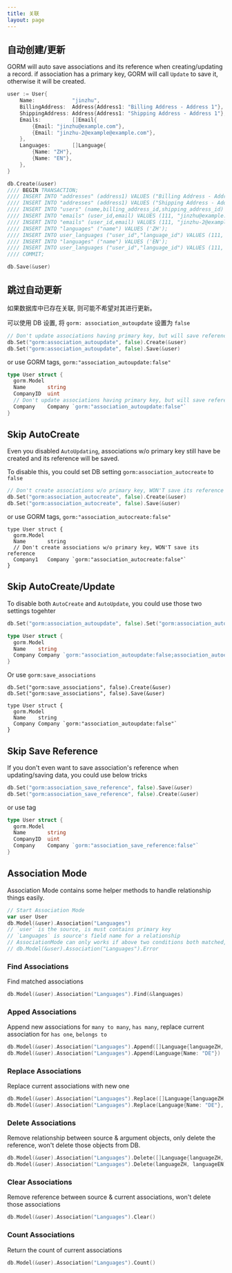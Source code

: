 ```yaml
---
title: 关联
layout: page
---
```

## 自动创建/更新

GORM will auto save associations and its reference when creating/updating a record. if association has a primary key, GORM will call `Update` to save it, otherwise it will be created.

```go
user := User{
    Name:            "jinzhu",
    BillingAddress:  Address{Address1: "Billing Address - Address 1"},
    ShippingAddress: Address{Address1: "Shipping Address - Address 1"},
    Emails:          []Email{
        {Email: "jinzhu@example.com"},
        {Email: "jinzhu-2@example@example.com"},
    },
    Languages:       []Language{
        {Name: "ZH"},
        {Name: "EN"},
    },
}

db.Create(&user)
//// BEGIN TRANSACTION;
//// INSERT INTO "addresses" (address1) VALUES ("Billing Address - Address 1");
//// INSERT INTO "addresses" (address1) VALUES ("Shipping Address - Address 1");
//// INSERT INTO "users" (name,billing_address_id,shipping_address_id) VALUES ("jinzhu", 1, 2);
//// INSERT INTO "emails" (user_id,email) VALUES (111, "jinzhu@example.com");
//// INSERT INTO "emails" (user_id,email) VALUES (111, "jinzhu-2@example.com");
//// INSERT INTO "languages" ("name") VALUES ('ZH');
//// INSERT INTO user_languages ("user_id","language_id") VALUES (111, 1);
//// INSERT INTO "languages" ("name") VALUES ('EN');
//// INSERT INTO user_languages ("user_id","language_id") VALUES (111, 2);
//// COMMIT;

db.Save(&user)
```

## 跳过自动更新

如果数据库中已存在关联, 则可能不希望对其进行更新。

可以使用 DB 设置, 将 ` gorm: association_autoupdate ` 设置为 ` false `

```go
// Don't update associations having primary key, but will save reference
db.Set("gorm:association_autoupdate", false).Create(&user)
db.Set("gorm:association_autoupdate", false).Save(&user)
```

or use GORM tags, `gorm:"association_autoupdate:false"`

```go
type User struct {
  gorm.Model
  Name       string
  CompanyID  uint
  // Don't update associations having primary key, but will save reference
  Company    Company `gorm:"association_autoupdate:false"`
}
```

## Skip AutoCreate

Even you disabled `AutoUpdating`, associations w/o primary key still have be created and its reference will be saved.

To disable this, you could set DB setting `gorm:association_autocreate` to `false`

```go
// Don't create associations w/o primary key, WON'T save its reference
db.Set("gorm:association_autocreate", false).Create(&user)
db.Set("gorm:association_autocreate", false).Save(&user)
```

or use GORM tags, `gorm:"association_autocreate:false"`

    type User struct {
      gorm.Model
      Name       string
      // Don't create associations w/o primary key, WON'T save its reference
      Company1   Company `gorm:"association_autocreate:false"`
    }
    

## Skip AutoCreate/Update

To disable both `AutoCreate` and `AutoUpdate`, you could use those two settings togehter

```go
db.Set("gorm:association_autoupdate", false).Set("gorm:association_autocreate", false).Create(&user)

type User struct {
  gorm.Model
  Name    string
  Company Company `gorm:"association_autoupdate:false;association_autocreate:false"`
}
```

Or use `gorm:save_associations`

    db.Set("gorm:save_associations", false).Create(&user)
    db.Set("gorm:save_associations", false).Save(&user)
    
    type User struct {
      gorm.Model
      Name    string
      Company Company `gorm:"association_autoupdate:false"`
    }
    

## Skip Save Reference

If you don't even want to save association's reference when updating/saving data, you could use below tricks

```go
db.Set("gorm:association_save_reference", false).Save(&user)
db.Set("gorm:association_save_reference", false).Create(&user)
```

or use tag

```go
type User struct {
  gorm.Model
  Name       string
  CompanyID  uint
  Company    Company `gorm:"association_save_reference:false"`
}
```

## Association Mode

Association Mode contains some helper methods to handle relationship things easily.

```go
// Start Association Mode
var user User
db.Model(&user).Association("Languages")
// `user` is the source, is must contains primary key
// `Languages` is source's field name for a relationship
// AssociationMode can only works if above two conditions both matched, check it ok or not:
// db.Model(&user).Association("Languages").Error
```

### Find Associations

Find matched associations

```go
db.Model(&user).Association("Languages").Find(&languages)
```

### Apped Associations

Append new associations for `many to many`, `has many`, replace current association for `has one`, `belongs to`

```go
db.Model(&user).Association("Languages").Append([]Language{languageZH, languageEN})
db.Model(&user).Association("Languages").Append(Language{Name: "DE"})
```

### Replace Associations

Replace current associations with new one

```go
db.Model(&user).Association("Languages").Replace([]Language{languageZH, languageEN})
db.Model(&user).Association("Languages").Replace(Language{Name: "DE"}, languageEN)
```

### Delete Associations

Remove relationship between source & argument objects, only delete the reference, won't delete those objects from DB.

```go
db.Model(&user).Association("Languages").Delete([]Language{languageZH, languageEN})
db.Model(&user).Association("Languages").Delete(languageZH, languageEN)
```

### Clear Associations

Remove reference between source & current associations, won't delete those associations

```go
db.Model(&user).Association("Languages").Clear()
```

### Count Associations

Return the count of current associations

```go
db.Model(&user).Association("Languages").Count()
```